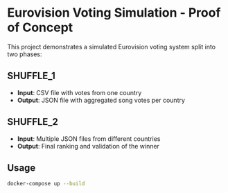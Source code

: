 # Eurovision Voting Simulation - Proof of Concept

This project demonstrates a simulated Eurovision voting system split into two phases:

## SHUFFLE_1
- **Input**: CSV file with votes from one country
- **Output**: JSON file with aggregated song votes per country

## SHUFFLE_2
- **Input**: Multiple JSON files from different countries
- **Output**: Final ranking and validation of the winner

## Usage
```bash
docker-compose up --build
```

